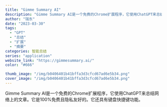 ```yaml
---
title: "Gimme Summary AI"
description: "Gimme Summary AI是一个免费的Chrome扩展程序，它使用ChatGPT来总结网络上的文章。它是100%免"
author: "瑞东"
date: "2023-03-30"
tags:
  - "GPT"
  - "总结"
  - "扩展"
  - "摘要"
categories: 智能总结
series: "application"
website_link: "https://gimmesummary.ai/"
color: "#666"

thumb_image: "/img/b0406401b41bffa3d3cfcd67ad6e5b34.png"
cover_image: "/img/b0406401b41bffa3d3cfcd67ad6e5b34.png"
---
```


Gimme Summary AI是一个免费的Chrome扩展程序，它使用ChatGPT来总结网络上的文章。它是100%免费且隐私友好的。它还具有键盘快捷键功能。
